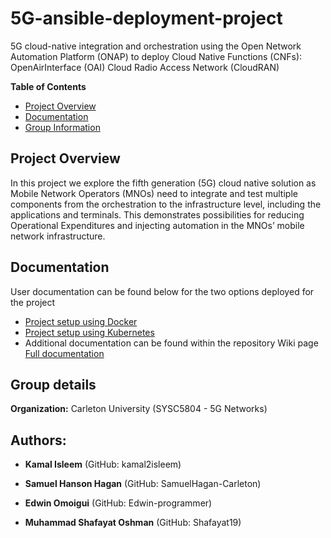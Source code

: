 # 5G-ansible-deployment-project
5G cloud-native integration and orchestration using the Open Network Automation Platform (ONAP) to deploy Cloud Native Functions (CNFs): OpenAirInterface (OAI) Cloud Radio Access Network (CloudRAN)

**Table of Contents**

- [Project Overview](#project-overview)
- [Documentation](#documentation)
- [Group Information](#group-information)

## Project Overview

In this project we explore the fifth generation (5G) cloud native solution as Mobile Network Operators (MNOs) need to integrate and test multiple components from the orchestration to the infrastructure level, including the applications and terminals. This demonstrates possibilities for reducing Operational Expenditures and injecting automation in the MNOs’ mobile network infrastructure.

## Documentation

User documentation can be found below for the two options deployed for the project
- [Project setup using Docker](https://github.com/Edwin-programmer/Project5G-ansible-deployment/tree/main/Docker%20deployment/README.md)
- [Project setup using Kubernetes](https://github.com/Edwin-programmer/Project5G-ansible-deployment/tree/main/Kubernetes%20deployment/README.md)
- Additional documentation can be found within the repository Wiki page  [Full documentation](https://github.com/Edwin-programmer/Project5G-ansible-deployment/wiki)
        
## Group details

**Organization:** Carleton University (SYSC5804 - 5G Networks)

## Authors:
- **Kamal Isleem** (GitHub: kamal2isleem)
 
- **Samuel Hanson Hagan** (GitHub: SamuelHagan-Carleton)

- **Edwin Omoigui** (GitHub: Edwin-programmer)

- **Muhammad Shafayat Oshman** (GitHub: Shafayat19)
